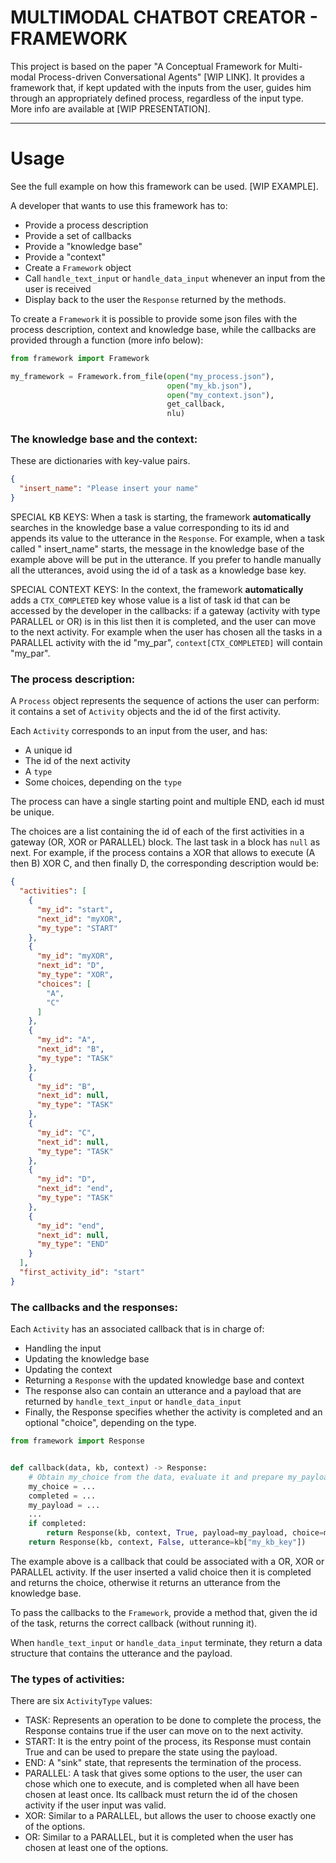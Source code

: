 # MULTIMODAL CHATBOT CREATOR - FRAMEWORK

This project is based on the paper "A Conceptual Framework for Multi-modal Process-driven Conversational
Agents" [WIP LINK]. It provides a framework that, if kept updated with the inputs from the user, guides him through an
appropriately defined process, regardless of the input type. More info are available at [WIP PRESENTATION].
___

# Usage

See the full example on how this framework can be used. [WIP EXAMPLE].

A developer that wants to use this framework has to:

* Provide a process description
* Provide a set of callbacks
* Provide a "knowledge base"
* Provide a "context"
* Create a `Framework` object
* Call `handle_text_input` or `handle_data_input` whenever an input from the user is received
* Display back to the user the `Response` returned by the methods.

To create a `Framework` it is possible to provide some json files with the process description, context and knowledge
base, while the callbacks are provided through a function (more info below):

```Python
from framework import Framework

my_framework = Framework.from_file(open("my_process.json"),
                                   open("my_kb.json"),
                                   open("my_context.json"),
                                   get_callback,
                                   nlu)

```

### The knowledge base and the context:

These are dictionaries with key-value pairs.

```json
{
  "insert_name": "Please insert your name"
}
```

SPECIAL KB KEYS: When a task is starting, the framework **automatically** searches in the knowledge base a value
corresponding to its id and appends its value to the utterance in the `Response`. For example, when a task called "
insert_name" starts, the message in the knowledge base of the example above will be put in the utterance. If you prefer
to handle manually all the utterances, avoid using the id of a task as a knowledge base key.

SPECIAL CONTEXT KEYS: In the context, the framework **automatically** adds a `CTX_COMPLETED` key whose value is a list
of task id that can be accessed by the developer in the callbacks: if a gateway (activity with type PARALLEL or OR) is
in this list then it is completed, and the user can move to the next activity. For example when the user has chosen all
the tasks in a PARALLEL activity with the id "my_par", `context[CTX_COMPLETED]` will contain "my_par".

### The process description:

A `Process` object represents the sequence of actions the user can perform: it contains a set of `Activity` objects and
the id of the first activity.

Each `Activity` corresponds to an input from the user, and has:

* A unique id
* The id of the next activity
* A `type`
* Some choices, depending on the `type`

The process can have a single starting point and multiple END, each id must be unique.

The choices are a list containing the id of each of the first activities in a gateway (OR, XOR or PARALLEL) block. The
last task in a block has `null` as next. For example, if the process contains a XOR that allows to execute (A then B)
XOR C, and then finally D, the corresponding description would be:

```json
{
  "activities": [
    {
      "my_id": "start",
      "next_id": "myXOR",
      "my_type": "START"
    },
    {
      "my_id": "myXOR",
      "next_id": "D",
      "my_type": "XOR",
      "choices": [
        "A",
        "C"
      ]
    },
    {
      "my_id": "A",
      "next_id": "B",
      "my_type": "TASK"
    },
    {
      "my_id": "B",
      "next_id": null,
      "my_type": "TASK"
    },
    {
      "my_id": "C",
      "next_id": null,
      "my_type": "TASK"
    },
    {
      "my_id": "D",
      "next_id": "end",
      "my_type": "TASK"
    },
    {
      "my_id": "end",
      "next_id": null,
      "my_type": "END"
    }
  ],
  "first_activity_id": "start"
}
```

### The callbacks and the responses:

Each `Activity` has an associated callback that is in charge of:

* Handling the input
* Updating the knowledge base
* Updating the context
* Returning a `Response` with the updated knowledge base and context
* The response also can contain an utterance and a payload that are returned by `handle_text_input`
  or `handle_data_input`
* Finally, the Response specifies whether the activity is completed and an optional "choice", depending on the type.

```Python
from framework import Response


def callback(data, kb, context) -> Response:
    # Obtain my_choice from the data, evaluate it and prepare my_payload.
    my_choice = ...
    completed = ...
    my_payload = ...
    ...
    if completed:
        return Response(kb, context, True, payload=my_payload, choice=my_choice)
    return Response(kb, context, False, utterance=kb["my_kb_key"])

```

The example above is a callback that could be associated with a OR, XOR or PARALLEL activity. If the user inserted a
valid choice then it is completed and returns the choice, otherwise it returns an utterance from the knowledge base.

To pass the callbacks to the `Framework`, provide a method that, given the id of the task, returns the correct callback
(without running it).

When `handle_text_input` or `handle_data_input` terminate, they return a data structure that contains the utterance and
the payload.

### The types of activities:

There are six `ActivityType` values:

* TASK: Represents an operation to be done to complete the process, the Response contains true if the user can move on
  to the next activity.
* START: It is the entry point of the process, its Response must contain True and can be used to prepare the state using
  the payload.
* END: A "sink" state, that represents the termination of the process.
* PARALLEL: A task that gives some options to the user, the user can chose which one to execute, and is completed when
  all have been chosen at least once. Its callback must return the id of the chosen activity if the user input was
  valid.
* XOR: Similar to a PARALLEL, but allows the user to choose exactly one of the options.
* OR: Similar to a PARALLEL, but it is completed when the user has chosen at least one of the options.